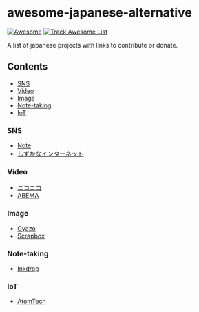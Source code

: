 # awesome-japanese-alternative

[![Awesome](https://awesome.re/badge.svg)](https://awesome.re)
[![Track Awesome List](https://www.trackawesomelist.com/badge.svg)](https://www.trackawesomelist.com/kiwamizamurai/awesome-japanese-alternative/)


A list of japanese projects with links to contribute or donate.

## Contents

- [SNS](#SNS)
- [Video](#Video)
- [Image](#Image)
- [Note-taking](#Note-taking)
- [IoT](#IoT)

### SNS

- [Note](https://note.com)
- [しずかなインターネット](https://sizu.me/nanatsugi)

### Video

- [ニコニコ](https://www.nicovideo.jp)
- [ABEMA](https://abema.tv)

### Image

- [Gyazo](https://gyazo.com/)
- [Scrapbox](https://scrapbox.io/product)

### Note-taking

- [Inkdrop](https://www.inkdrop.app)

### IoT

- [AtomTech](https://www.atomtech.co.jp)